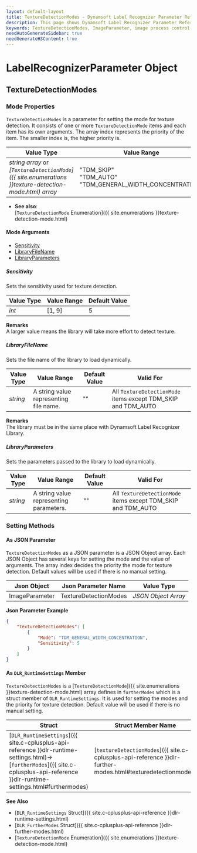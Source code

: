```yaml
---
layout: default-layout
title: TextureDetectionModes - Dynamsoft Label Recognizer Parameter Reference 
description: This page shows Dynamsoft Label Recognizer Parameter Reference for ImageParameter Object - TextureDetectionModes.
keywords: TextureDetectionModes, ImageParameter, image process control parameters, parameter reference, parameter 
needAutoGenerateSidebar: true
needGenerateH3Content: true
---
```


# LabelRecognizerParameter Object

## TextureDetectionModes 

### Mode Properties
`TextureDetectionModes` is a parameter for setting the mode  for texture detection. It consists of one or more `TextureDetectionMode` items and each item has its own arguments. The array index represents the priority of the item. The smaller index is, the higher priority is.

| Value Type | Value Range | Default Value |
| ---------- | ----------- | ------------- |
| *string array* or *[`TextureDetectionMode`]({{ site.enumerations }}texture-detection-mode.html) array* | "TDM_SKIP"<br>"TDM_AUTO"<br>"TDM_GENERAL_WIDTH_CONCENTRATION" | ["TDM_GENERAL_WIDTH_CONCENTRATION", "TDM_SKIP", "TDM_SKIP", "TDM_SKIP", "TDM_SKIP", "TDM_SKIP", "TDM_SKIP", "TDM_SKIP"] |

- **See also**:   
    [`TextureDetectionMode` Enumeration]({{ site.enumerations }}texture-detection-mode.html)
    
#### Mode Arguments
- [Sensitivity](#sensitivity)
- [LibraryFileName](#libraryfilename)
- [LibraryParameters](#libraryparameters)

##### Sensitivity 
Sets the sensitivity used for texture detection.

| Value Type | Value Range | Default Value | 
| ---------- | ----------- | ------------- |
| *int* | [1, 9] | 5 |         

**Remarks**  
  A larger value means the library will take more effort to detect texture.
     
##### LibraryFileName 
Sets the file name of the library to load dynamically.

| Value Type | Value Range | Default Value | Valid For | 
| ---------- | ----------- | ------------- | ----------- |
| *string* | A string value representing file name. | "" | All `TextureDetectionMode` items except TDM_SKIP and TDM_AUTO|         


**Remarks**   
  The library must be in the same place with Dynamsoft Label Recognizer Library.


##### LibraryParameters 
Sets the parameters passed to the library to load dynamically.

| Value Type | Value Range | Default Value | Valid For | 
| ---------- | ----------- | ------------- | ----------- |
| *string* | A string value representing parameters. | "" | All `TextureDetectionMode` items except TDM_SKIP and TDM_AUTO |         



### Setting Methods

#### As JSON Parameter
`TextureDetectionModes` as a JSON parameter is a JSON Object array. Each JSON Object has several keys for setting the mode and the value of arguments. The array index decides the priority the mode  for texture detection. Default values will be used if there is no manual setting.   


| Json Object |	Json Parameter Name | Value Type |
| ----------- | ------------------- | ---------- |
| ImageParameter | TextureDetectionModes | *JSON Object Array* | 

**Json Parameter Example**   
```json
{
    "TextureDetectionModes": [
        {
            "Mode": "TDM_GENERAL_WIDTH_CONCENTRATION",
            "Sensitivity": 5
        }
    ]
}
```


#### As `DLR_RuntimeSettings` Member
`TextureDetectionModes` is a [`TextureDetectionMode`]({{ site.enumerations }}texture-detection-mode.html) array defines in `furtherModes` which is a struct member of `DLR_RuntimeSettings`. It is used for setting the modes and the priority  for texture detection. Default value will be used if there is no manual setting.

| Struct |	Struct Member Name | Value Type |
| ------ | ------------------ | ---------- |
| [`DLR_RuntimeSettings`]({{ site.c-cplusplus-api-reference }}dlr-runtime-settings.html)->[`furtherModes`]({{ site.c-cplusplus-api-reference }}dlr-runtime-settings.html#furthermodes) | [`textureDetectionModes`]({{ site.c-cplusplus-api-reference }}dlr-further-modes.html#texturedetectionmodes) | [`TextureDetectionMode`]({{ site.enumerations }}texture-detection-mode.html)[8] |


**See Also**    
- [`DLR_RuntimeSettings` Struct]({{ site.c-cplusplus-api-reference }}dlr-runtime-settings.html)
- [`DLR_FurtherModes` Struct]({{ site.c-cplusplus-api-reference }}dlr-further-modes.html)
- [`TextureDetectionMode` Enumeration]({{ site.enumerations }}texture-detection-mode.html)
